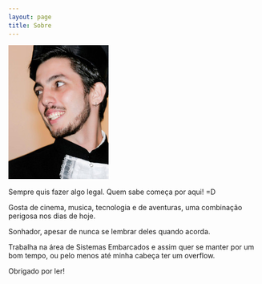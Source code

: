 ```yaml
---
layout: page
title: Sobre
---
```


![placeholder](https://raw.githubusercontent.com/djunho/djunho.github.io/master/Imagens/perfil.jpg?raw=true "Cuidado!")

<p class="message">
  Sempre quis fazer algo legal. Quem sabe começa por aqui! =D
</p>

Gosta de cinema, musica, tecnologia e de aventuras, uma combinação perigosa nos dias de hoje.

Sonhador, apesar de nunca se lembrar deles quando acorda.

Trabalha na área de Sistemas Embarcados e assim quer se manter por um bom tempo, ou pelo menos até minha cabeça ter um overflow.

Obrigado por ler!
